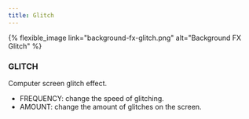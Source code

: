 ```yaml
---
title: Glitch
---
```


{% flexible_image link="background-fx-glitch.png" alt="Background FX Glitch" %}

### GLITCH
Computer screen glitch effect.

* FREQUENCY: change the speed of glitching.
* AMOUNT: change the amount of glitches on the screen.
